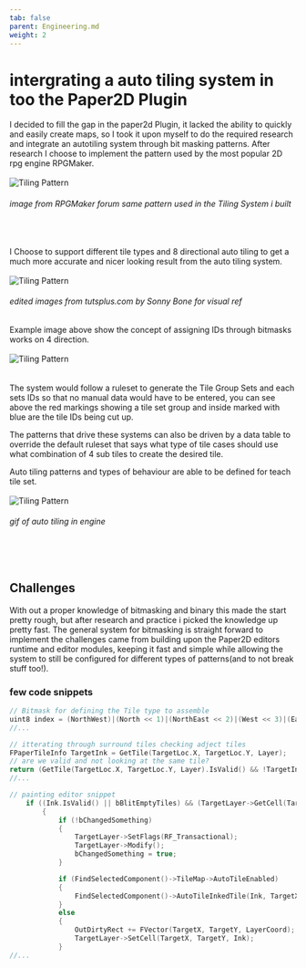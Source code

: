 ```yaml
---
tab: false
parent: Engineering.md
weight: 2
---
```


# intergrating a auto tiling system in too the Paper2D Plugin

I decided to fill the gap in the paper2d Plugin, it lacked the ability to quickly and easily 
create maps, so I took it upon myself to do the required research and integrate an autotiling 
system through bit masking patterns. After research I choose to implement the pattern used by the most popular 2D rpg 
engine RPGMaker.
<br/><br/>
![Tiling Pattern](Media/AutoTilingPattern.jpg?raw=true "Tiling pattern")
###### image from RPGMaker forum same pattern used in the Tiling System i built
<br/><br/> 
I Choose to support different tile types and 8 directional auto tiling to get a much more accurate and nicer looking result from the auto tiling system.
<br/><br/>
![Tiling Pattern](Media/BitConfig.png?raw=true "Tiling pattern")
###### edited images from tutsplus.com by Sonny Bone for visual ref
Example image above show the concept of assigning IDs through bitmasks works on 4 direction.
<br/><br/>
![Tiling Pattern](Media/TileSetSetup.jpg?raw=true "Tiling pattern")  
<br/><br/>
The system would follow a ruleset to generate the Tile Group Sets and each sets IDs
so that no manual data would have to be entered, you can see above the red markings showing a tile
set group and inside marked with blue are the tile IDs being cut up.

The patterns that drive these systems can also be driven by a data table to override the default ruleset
that says what type of tile cases should use what combination of 4 sub tiles to create the desired tile.

Auto tiling patterns and types of behaviour are able to be defined for teach tile set.
<br/><br/>
![Tiling Pattern](Media/AutoTilingRock.gif?raw=true "Tiling pattern")
###### gif of auto tiling in engine
<br/><br/>
## Challenges
With out a proper knowledge of bitmasking and binary this made the start pretty rough, but after research and practice i picked the knowledge up pretty fast. The general system for bitmasking is straight forward to implement the challenges came from building upon the Paper2D editors runtime and editor modules, keeping it fast and simple while allowing the system to still be configured for different types of patterns(and to not break stuff too!).

### few code snippets
```cpp
// Bitmask for defining the Tile type to assemble
uint8 index = (NorthWest)|(North << 1)|(NorthEast << 2)|(West << 3)|(East << 4)|(SouthWest << 5)|(South << 6)|(SouthEast << 7);
//...

// itterating through surround tiles checking adject tiles
FPaperTileInfo TargetInk = GetTile(TargetLoc.X, TargetLoc.Y, Layer);
// are we valid and not looking at the same tile?
return (GetTile(TargetLoc.X, TargetLoc.Y, Layer).IsValid() && !TargetInk.AutoTileGroupID == InkID);
//...

// painting editor snippet
    if ((Ink.IsValid() || bBlitEmptyTiles) && (TargetLayer->GetCell(TargetX, TargetY) != Ink))
        {
    		if (!bChangedSomething)
	   		{
				TargetLayer->SetFlags(RF_Transactional);
				TargetLayer->Modify();
				bChangedSomething = true;
			}

			if (FindSelectedComponent()->TileMap->AutoTileEnabled)
			{
				FindSelectedComponent()->AutoTileInkedTile(Ink, TargetX, TargetY, TargetLayer);
			}
			else
			{
				OutDirtyRect += FVector(TargetX, TargetY, LayerCoord);
				TargetLayer->SetCell(TargetX, TargetY, Ink);
			}
//...
```

